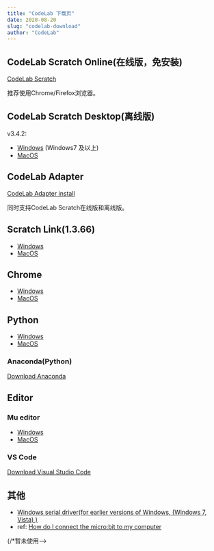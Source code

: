 ```yaml
---
title: "CodeLab 下载页"
date: 2020-08-20
slug: "codelab-download"
author: "CodeLab"
---
```

<!--truncate-->
## CodeLab Scratch Online(在线版，免安装)
<a href="https://scratch.codelab.club/" target="_blank">CodeLab Scratch</a>

推荐使用Chrome/Firefox浏览器。

## CodeLab Scratch Desktop(离线版)

v3.4.2:

-   [Windows](https://scratch3-files.just4fun.site/CodeLab-Scratch-win-3-4-2.zip) (Windows7 及以上)
-   [MacOS](https://scratch3-files.just4fun.site/CodeLab-Scratch-mac-3-4-2.zip)

## CodeLab Adapter

<a href="https://adapter.codelab.club/user_guide/install/" target="_blank">CodeLab Adapter install</a>

同时支持CodeLab Scratch在线版和离线版。

## Scratch Link(1.3.66)

-   [Windows](https://scratch3-files.just4fun.site/windows_1.3.66.zip)
-   [MacOS](https://scratch3-files.just4fun.site/mac_1.3.66.zip)

## Chrome

-   [Windows](http://scratch3-files.just4fun.site/ChromeSetup.exe)
-   [MacOS](http://scratch3-files.just4fun.site/googlechrome.dmg)

## Python

-   [Windows](http://scratch3-files.just4fun.site/python-3.7.4.exe)
-   [MacOS](http://scratch3-files.just4fun.site/python-3.7.5-macosx10.9.pkg)

### Anaconda(Python)

[Download Anaconda](https://www.anaconda.com/distribution/)

## Editor

### Mu editor
*  [Windows](http://scratch3-files.just4fun.site/mu-editor_1.0.2_win32.exe)
*  [MacOS](http://scratch3-files.just4fun.site/mu-editor_1.0.2_osx.dmg)

### VS Code

<a href="https://code.visualstudio.com/download" target="_blank">Download Visual Studio Code</a>

## 其他
*  <a href="http://scratch3-files.just4fun.site/mbedWinSerial_16466%20%283%29.exe" target="_blank">Windows serial driver(for earlier versions of Windows, (Windows 7, Vista) )</a>
  *  ref: [How do I connect the micro:bit to my computer](https://support.microbit.org/support/solutions/articles/19000013984-how-do-i-connect-the-micro-bit-to-my-computer)


{/*暂未使用-->
<!--
## Chrome
*  [Windows]()
*  [MacOS]()
<div className="container">
 <div id="contact-box" className="row">
      <div className="col-md-12 col-sm-12" style={{padding-bottom:100px}}>
        <div className="block">
        <h2>Download</h2>
        <p>CodeLab构建的工具</p>
        <hr/>
        <h4><a href="https://chrome.google.com/webstore/detail/scratchblocks2svg/gaflafhcomnkjgdpkklblnjoeeegeidn" target="_blank">scratchblocks2svg</a>: export blocks(Scratch3.0) as svg</h4>
        <video src="http://scratch3-files.just4fun.site/scratchblocks2svg_lite.mp4" controls="controls" width="800" ></video>
        </div>
        <hr/>
        <h2>推荐工具</h2>
        <h4><a href="http://scratchblocks.github.io/#?style=scratch3&script=" target="_blank">scratchblocks</a>: Make pictures of Scratch blocks from text.</h4>

      </div>
 </div>
 </div>
 -->
